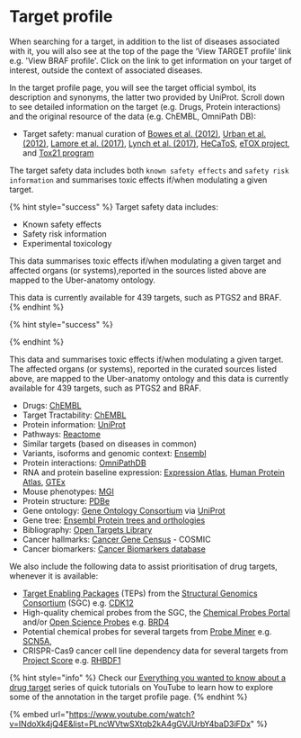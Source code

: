 # Target profile

When searching for a target, in addition to the list of diseases associated with it, you will also see at the top of the page the ‘View TARGET profile’ link e.g. 'View BRAF profile'. Click on the link to get information on your target of interest, outside the context of associated diseases. 

In the target profile page, you will see the target official symbol, its description and synonyms, the latter two provided by UniProt. Scroll down to see detailed information on the target \(e.g. Drugs, Protein interactions\) and the original resource of the data \(e.g. ChEMBL, OmniPath DB\):

* Target safety: manual curation of [Bowes et al. \(2012\)](https://europepmc.org/article/MED/23197038), [Urban et al. \(2012\)](https://onlinelibrary.wiley.com/doi/abs/10.1002/9781118098141.ch2), [Lamore et al. \(2017\)](https://europepmc.org/article/MED/28453775), [Lynch et al. \(2017\)](https://europepmc.org/article/MED/28216264), [HeCaToS](https://www.hecatos.eu/IManager/Download/687/66208/16240/1534958/EN/16240_1534958_NCDS_D1.5_Package_of_predictive_models_of_target-pathway-ADME_activities__M21.pdf), [eTOX project](http://etoxproject.eu/index.html), and [Tox21 program](https://ntp.niehs.nih.gov/whatwestudy/tox21/index.html) 

The target safety data includes both `known safety effects` and `safety risk information` and summarises toxic effects if/when modulating a given target.  

{% hint style="success" %}
Target safety data includes:

* Known safety effects
* Safety risk information
* Experimental toxicology

This data  summarises toxic effects if/when modulating a given target and affected organs \(or systems\),reported in the sources listed above are mapped to the Uber-anatomy ontology.

This data is currently available for 439 targets, such as PTGS2 and BRAF.
{% endhint %}

{% hint style="success" %}

{% endhint %}

This data  and summarises toxic effects if/when modulating a given target.  
The affected organs \(or systems\), reported in the curated sources listed above, are mapped to the Uber-anatomy ontology and this data is currently available for 439 targets, such as PTGS2 and BRAF.  


* Drugs: [ChEMBL](https://www.ebi.ac.uk/chembl/)
* Target Tractability: [ChEMBL](https://www.ebi.ac.uk/chembl/)
* Protein information: [UniProt](http://www.uniprot.org/)
* Pathways: [Reactome](http://www.reactome.org/)
* Similar targets \(based on diseases in common\)
* Variants, isoforms and genomic context: [Ensembl](https://legacy.gitbook.com/book/opentargets/docs/edit#)
* Protein interactions: [OmniPathDB](http://omnipathdb.org)
* RNA and protein baseline expression: [Expression Atlas](https://www.ebi.ac.uk/gxa/home), [Human Protein Atlas](http://www.proteinatlas.org/), [GTEx](https://www.gtexportal.org/home/documentationPage) 
* Mouse phenotypes: [MGI](http://www.informatics.jax.org)
* Protein structure: [PDBe](https://www.ebi.ac.uk/pdbe/)
* Gene ontology: [Gene Ontology Consortium](http://geneontology.org/) via [UniProt](http://www.uniprot.org/)
* Gene tree: [Ensembl Protein trees and orthologies](http://www.ensembl.org/info/genome/compara/homology_method.html)
* Bibliography: [Open Targets Library](https://github.com/opentargets/docs.targetvalidation.org/tree/89163f4f81591e3fa4ca1b7890ee9e8f49c7e22b/library.opentargets.io)
* Cancer hallmarks: [Cancer Gene Census](https://cancer.sanger.ac.uk/census#cl_search) - COSMIC
* Cancer biomarkers: [Cancer Biomarkers database](https://www.cancergenomeinterpreter.org/biomarkers)

We also include the following data to assist prioritisation of drug targets, whenever it is available:

* [Target Enabling Packages](http://www.thesgc.org/tep) \(TEPs\) from the [Structural Genomics Consortium](https://www.thesgc.org/chemical-probes) \(SGC\) e.g. [CDK12](http://www.targetvalidation.org/target/ENSG00000167258)
* High-quality chemical probes from the SGC, the [Chemical Probes Portal](http://www.chemicalprobes.org/) and/or [Open Science Probes](http://www.sgc-ffm.uni-frankfurt.de/) e.g. [BRD4](https://www.targetvalidation.org/target/ENSG00000141867)
* Potential chemical probes for several targets from [Probe Miner](https://probeminer.icr.ac.uk/) e.g. [SCN5A](https://www.targetvalidation.org/target/ENSG00000183873), 
* CRISPR-Cas9 cancer cell line dependency data for several targets from [Project Score](https://score.depmap.sanger.ac.uk/) e.g. [RHBDF1](https://www.targetvalidation.org/target/ENSG00000007384)

{% hint style="info" %}
Check our [Everything you wanted to know about a drug target](https://www.youtube.com/playlist?list=PLncWVtwSXtqb2kA4gGVJUrbY4baD3iFDx) series of quick tutorials on YouTube to learn how to explore some of the annotation in the target profile page.
{% endhint %}

{% embed url="https://www.youtube.com/watch?v=INdoXk4jQ4E&list=PLncWVtwSXtqb2kA4gGVJUrbY4baD3iFDx" %}

